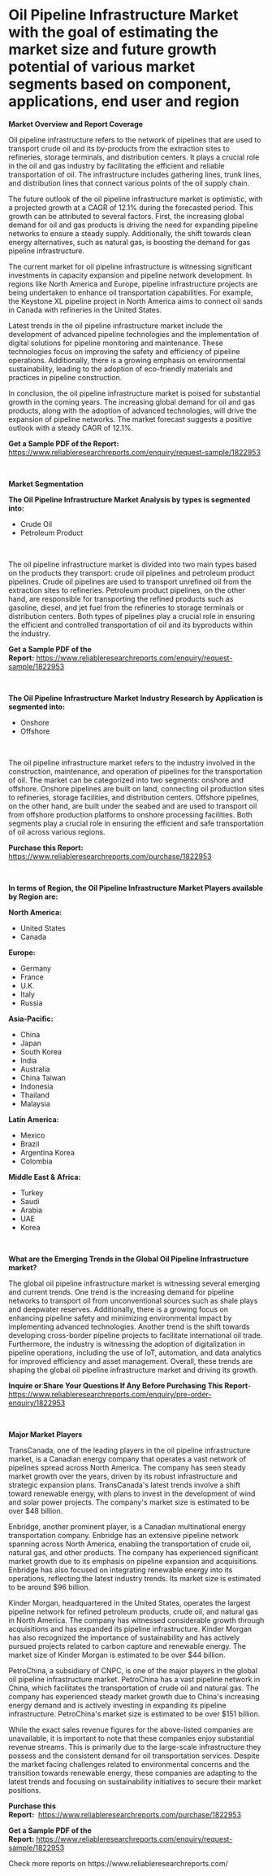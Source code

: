 <p><h1>Oil Pipeline Infrastructure Market with the goal of estimating the market size and future growth potential of various market segments based on component, applications, end user and region</h1></p><p><strong>Market Overview and Report Coverage</strong></p>
<p><p>Oil pipeline infrastructure refers to the network of pipelines that are used to transport crude oil and its by-products from the extraction sites to refineries, storage terminals, and distribution centers. It plays a crucial role in the oil and gas industry by facilitating the efficient and reliable transportation of oil. The infrastructure includes gathering lines, trunk lines, and distribution lines that connect various points of the oil supply chain.</p><p>The future outlook of the oil pipeline infrastructure market is optimistic, with a projected growth at a CAGR of 12.1% during the forecasted period. This growth can be attributed to several factors. First, the increasing global demand for oil and gas products is driving the need for expanding pipeline networks to ensure a steady supply. Additionally, the shift towards clean energy alternatives, such as natural gas, is boosting the demand for gas pipeline infrastructure.</p><p>The current market for oil pipeline infrastructure is witnessing significant investments in capacity expansion and pipeline network development. In regions like North America and Europe, pipeline infrastructure projects are being undertaken to enhance oil transportation capabilities. For example, the Keystone XL pipeline project in North America aims to connect oil sands in Canada with refineries in the United States.</p><p>Latest trends in the oil pipeline infrastructure market include the development of advanced pipeline technologies and the implementation of digital solutions for pipeline monitoring and maintenance. These technologies focus on improving the safety and efficiency of pipeline operations. Additionally, there is a growing emphasis on environmental sustainability, leading to the adoption of eco-friendly materials and practices in pipeline construction.</p><p>In conclusion, the oil pipeline infrastructure market is poised for substantial growth in the coming years. The increasing global demand for oil and gas products, along with the adoption of advanced technologies, will drive the expansion of pipeline networks. The market forecast suggests a positive outlook with a steady CAGR of 12.1%.</p></p>
<p><strong>Get a Sample PDF of the Report:</strong> <a href="https://www.reliableresearchreports.com/enquiry/request-sample/1822953">https://www.reliableresearchreports.com/enquiry/request-sample/1822953</a></p>
<p>&nbsp;</p>
<p><strong>Market Segmentation</strong></p>
<p><strong>The Oil Pipeline Infrastructure Market Analysis by types is segmented into:</strong></p>
<p><ul><li>Crude Oil</li><li>Petroleum Product</li></ul></p>
<p>&nbsp;</p>
<p><p>The oil pipeline infrastructure market is divided into two main types based on the products they transport: crude oil pipelines and petroleum product pipelines. Crude oil pipelines are used to transport unrefined oil from the extraction sites to refineries. Petroleum product pipelines, on the other hand, are responsible for transporting the refined products such as gasoline, diesel, and jet fuel from the refineries to storage terminals or distribution centers. Both types of pipelines play a crucial role in ensuring the efficient and controlled transportation of oil and its byproducts within the industry.</p></p>
<p><strong>Get a Sample PDF of the Report:</strong>&nbsp;<a href="https://www.reliableresearchreports.com/enquiry/request-sample/1822953">https://www.reliableresearchreports.com/enquiry/request-sample/1822953</a></p>
<p>&nbsp;</p>
<p><strong>The Oil Pipeline Infrastructure Market Industry Research by Application is segmented into:</strong></p>
<p><ul><li>Onshore</li><li>Offshore</li></ul></p>
<p>&nbsp;</p>
<p><p>The oil pipeline infrastructure market refers to the industry involved in the construction, maintenance, and operation of pipelines for the transportation of oil. The market can be categorized into two segments: onshore and offshore. Onshore pipelines are built on land, connecting oil production sites to refineries, storage facilities, and distribution centers. Offshore pipelines, on the other hand, are built under the seabed and are used to transport oil from offshore production platforms to onshore processing facilities. Both segments play a crucial role in ensuring the efficient and safe transportation of oil across various regions.</p></p>
<p><strong>Purchase this Report:</strong>&nbsp; <a href="https://www.reliableresearchreports.com/purchase/1822953">https://www.reliableresearchreports.com/purchase/1822953</a></p>
<p>&nbsp;</p>
<p><strong>In terms of Region, the Oil Pipeline Infrastructure Market Players available by Region are:</strong></p>
<p>
    <p> <strong> North America: </strong>
        <ul>
            <li>United States</li>
            <li>Canada</li>
        </ul>
        </p> 
    <p> <strong> Europe: </strong>
        <ul>
            <li>Germany</li>
            <li>France</li>
            <li>U.K.</li>
            <li>Italy</li>
            <li>Russia</li>
        </ul>
        </p> 
    <p> <strong> Asia-Pacific: </strong>
        <ul>
            <li>China</li>
            <li>Japan</li>
            <li>South Korea</li>
            <li>India</li>
            <li>Australia</li>
            <li>China Taiwan</li>
            <li>Indonesia</li>
            <li>Thailand</li>
            <li>Malaysia</li>
        </ul>
        </p> 
    <p> <strong> Latin America: </strong>
        <ul>
            <li>Mexico</li>
            <li>Brazil</li>
            <li>Argentina Korea</li>
            <li>Colombia</li>
        </ul>
        </p> 
    <p> <strong> Middle East & Africa: </strong>
        <ul>
            <li>Turkey</li>
            <li>Saudi</li>
            <li>Arabia</li>
            <li>UAE</li>
            <li>Korea</li>
        </ul>
    </p>
    </p>
<p>&nbsp;</p>
<p><strong>What are the Emerging Trends in the Global Oil Pipeline Infrastructure market?</strong></p>
<p><p>The global oil pipeline infrastructure market is witnessing several emerging and current trends. One trend is the increasing demand for pipeline networks to transport oil from unconventional sources such as shale plays and deepwater reserves. Additionally, there is a growing focus on enhancing pipeline safety and minimizing environmental impact by implementing advanced technologies. Another trend is the shift towards developing cross-border pipeline projects to facilitate international oil trade. Furthermore, the industry is witnessing the adoption of digitalization in pipeline operations, including the use of IoT, automation, and data analytics for improved efficiency and asset management. Overall, these trends are shaping the global oil pipeline infrastructure market and driving its growth.</p></p>
<p><strong>Inquire or Share Your Questions If Any Before Purchasing This Report</strong>- <a href="https://www.reliableresearchreports.com/enquiry/pre-order-enquiry/1822953">https://www.reliableresearchreports.com/enquiry/pre-order-enquiry/1822953</a></p>
<p>&nbsp;</p>
<p><strong>Major Market Players</strong></p>
<p><p>TransCanada, one of the leading players in the oil pipeline infrastructure market, is a Canadian energy company that operates a vast network of pipelines spread across North America. The company has seen steady market growth over the years, driven by its robust infrastructure and strategic expansion plans. TransCanada's latest trends involve a shift toward renewable energy, with plans to invest in the development of wind and solar power projects. The company's market size is estimated to be over $48 billion.</p><p>Enbridge, another prominent player, is a Canadian multinational energy transportation company. Enbridge has an extensive pipeline network spanning across North America, enabling the transportation of crude oil, natural gas, and other products. The company has experienced significant market growth due to its emphasis on pipeline expansion and acquisitions. Enbridge has also focused on integrating renewable energy into its operations, reflecting the latest industry trends. Its market size is estimated to be around $96 billion.</p><p>Kinder Morgan, headquartered in the United States, operates the largest pipeline network for refined petroleum products, crude oil, and natural gas in North America. The company has witnessed considerable growth through acquisitions and has expanded its pipeline infrastructure. Kinder Morgan has also recognized the importance of sustainability and has actively pursued projects related to carbon capture and renewable energy. The market size of Kinder Morgan is estimated to be over $44 billion.</p><p>PetroChina, a subsidiary of CNPC, is one of the major players in the global oil pipeline infrastructure market. PetroChina has a vast pipeline network in China, which facilitates the transportation of crude oil and natural gas. The company has experienced steady market growth due to China's increasing energy demand and is actively investing in expanding its pipeline infrastructure. PetroChina's market size is estimated to be over $151 billion.</p><p>While the exact sales revenue figures for the above-listed companies are unavailable, it is important to note that these companies enjoy substantial revenue streams. This is primarily due to the large-scale infrastructure they possess and the consistent demand for oil transportation services. Despite the market facing challenges related to environmental concerns and the transition towards renewable energy, these companies are adapting to the latest trends and focusing on sustainability initiatives to secure their market positions.</p></p>
<p><strong>Purchase this Report:</strong>&nbsp;&nbsp;<a href="https://www.reliableresearchreports.com/purchase/1822953">https://www.reliableresearchreports.com/purchase/1822953</a></p>
<p></p>
<p><strong>Get a Sample PDF of the Report:</strong>&nbsp;<a href="https://www.reliableresearchreports.com/enquiry/request-sample/1822953">https://www.reliableresearchreports.com/enquiry/request-sample/1822953</a></p>
<p>Check more reports on https://www.reliableresearchreports.com/</p>